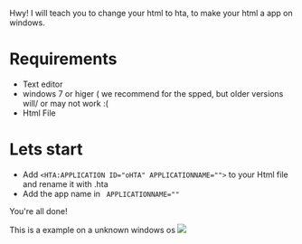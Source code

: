 Hwy! I will teach you to change your html to hta, to make your html a app on windows.

# Requirements

- Text editor
- windows 7 or higer ( we recommend for the spped, but older versions will/ or may not work :(
- Html File

# Lets start

- Add ```<HTA:APPLICATION ID="oHTA" APPLICATIONNAME="">``` to your Html file and rename it with .hta
- Add the app name in ``` APPLICATIONNAME=""```

You're all done!



This is a example on a unknown windows os
<img src="https://upload.wikimedia.org/wikipedia/commons/0/03/HTA-Hello_World_example.png">
